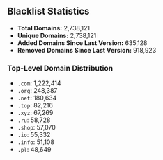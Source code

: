 ## Blacklist Statistics

- **Total Domains:** 2,738,121
- **Unique Domains:** 2,738,121
- **Added Domains Since Last Version:** 635,128
- **Removed Domains Since Last Version:** 918,923

### Top-Level Domain Distribution

-  `.com`: 1,222,414
-  `.org`: 248,387
-  `.net`: 180,634
-  `.top`: 82,216
-  `.xyz`: 67,269
-  `.ru`: 58,728
-  `.shop`: 57,070
-  `.io`: 55,332
-  `.info`: 51,108
-  `.pl`: 48,649
